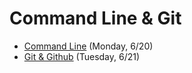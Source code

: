 # Command Line & Git

- [Command Line](https://github.com/ga-adi-nyc/Course-Materials/tree/master/lessons/command-line-and-git/command-line-lesson) (Monday, 6/20)
- [Git & Github](https://github.com/ga-adi-nyc/Course-Materials/tree/master/lessons/command-line-and-git) (Tuesday, 6/21)
